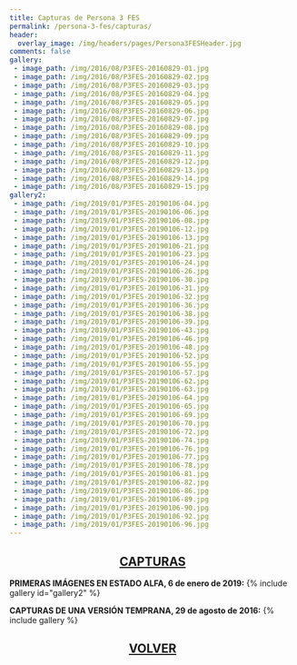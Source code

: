```yaml
---
title: Capturas de Persona 3 FES
permalink: /persona-3-fes/capturas/
header:
  overlay_image: /img/headers/pages/Persona3FESHeader.jpg
comments: false
gallery:
 - image_path: /img/2016/08/P3FES-20160829-01.jpg
 - image_path: /img/2016/08/P3FES-20160829-02.jpg
 - image_path: /img/2016/08/P3FES-20160829-03.jpg
 - image_path: /img/2016/08/P3FES-20160829-04.jpg
 - image_path: /img/2016/08/P3FES-20160829-05.jpg
 - image_path: /img/2016/08/P3FES-20160829-06.jpg
 - image_path: /img/2016/08/P3FES-20160829-07.jpg
 - image_path: /img/2016/08/P3FES-20160829-08.jpg
 - image_path: /img/2016/08/P3FES-20160829-09.jpg
 - image_path: /img/2016/08/P3FES-20160829-10.jpg
 - image_path: /img/2016/08/P3FES-20160829-11.jpg
 - image_path: /img/2016/08/P3FES-20160829-12.jpg
 - image_path: /img/2016/08/P3FES-20160829-13.jpg
 - image_path: /img/2016/08/P3FES-20160829-14.jpg
 - image_path: /img/2016/08/P3FES-20160829-15.jpg
gallery2:
 - image_path: /img/2019/01/P3FES-20190106-04.jpg
 - image_path: /img/2019/01/P3FES-20190106-06.jpg
 - image_path: /img/2019/01/P3FES-20190106-08.jpg
 - image_path: /img/2019/01/P3FES-20190106-12.jpg
 - image_path: /img/2019/01/P3FES-20190106-13.jpg
 - image_path: /img/2019/01/P3FES-20190106-21.jpg
 - image_path: /img/2019/01/P3FES-20190106-23.jpg
 - image_path: /img/2019/01/P3FES-20190106-24.jpg
 - image_path: /img/2019/01/P3FES-20190106-26.jpg
 - image_path: /img/2019/01/P3FES-20190106-30.jpg
 - image_path: /img/2019/01/P3FES-20190106-31.jpg
 - image_path: /img/2019/01/P3FES-20190106-32.jpg
 - image_path: /img/2019/01/P3FES-20190106-36.jpg
 - image_path: /img/2019/01/P3FES-20190106-38.jpg
 - image_path: /img/2019/01/P3FES-20190106-39.jpg
 - image_path: /img/2019/01/P3FES-20190106-43.jpg
 - image_path: /img/2019/01/P3FES-20190106-46.jpg
 - image_path: /img/2019/01/P3FES-20190106-48.jpg
 - image_path: /img/2019/01/P3FES-20190106-52.jpg
 - image_path: /img/2019/01/P3FES-20190106-55.jpg
 - image_path: /img/2019/01/P3FES-20190106-57.jpg
 - image_path: /img/2019/01/P3FES-20190106-62.jpg
 - image_path: /img/2019/01/P3FES-20190106-63.jpg
 - image_path: /img/2019/01/P3FES-20190106-64.jpg
 - image_path: /img/2019/01/P3FES-20190106-65.jpg
 - image_path: /img/2019/01/P3FES-20190106-69.jpg
 - image_path: /img/2019/01/P3FES-20190106-70.jpg
 - image_path: /img/2019/01/P3FES-20190106-72.jpg
 - image_path: /img/2019/01/P3FES-20190106-74.jpg
 - image_path: /img/2019/01/P3FES-20190106-76.jpg
 - image_path: /img/2019/01/P3FES-20190106-77.jpg
 - image_path: /img/2019/01/P3FES-20190106-78.jpg
 - image_path: /img/2019/01/P3FES-20190106-81.jpg
 - image_path: /img/2019/01/P3FES-20190106-82.jpg
 - image_path: /img/2019/01/P3FES-20190106-86.jpg
 - image_path: /img/2019/01/P3FES-20190106-89.jpg
 - image_path: /img/2019/01/P3FES-20190106-90.jpg
 - image_path: /img/2019/01/P3FES-20190106-92.jpg
 - image_path: /img/2019/01/P3FES-20190106-96.jpg
---
```

<h2 style="text-align: center;"><strong><a href="/persona-3-fes/capturas/">CAPTURAS</a></strong></h2>

**PRIMERAS IMÁGENES EN ESTADO ALFA, 6 de enero de 2019:**
{% include gallery id="gallery2" %}

**CAPTURAS DE UNA VERSIÓN TEMPRANA, 29 de agosto de 2016:**
{% include gallery %}

<h2 style="text-align: center;"><a href="/persona-3-fes/"><strong>VOLVER</strong></a></h2>


